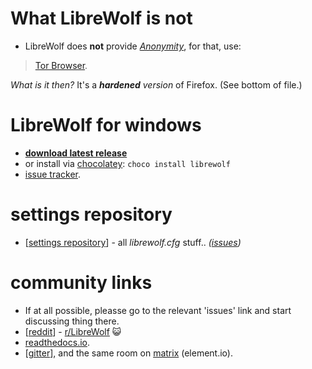 # What LibreWolf is not

* LibreWolf does **not** provide _[Anonymity](https://en.wikipedia.org/wiki/Anonymous_web_browsing)_, for that, use:
> [Tor Browser](https://www.torproject.org/).

_What is it then?_ It's a **_hardened_** _version_ of Firefox. (See bottom of file.)

# LibreWolf for windows

* **[download latest release](https://gitlab.com/librewolf-community/browser/windows/-/releases)**
* or install via [chocolatey](https://community.chocolatey.org/packages/librewolf): `choco install librewolf`
* [issue tracker](https://gitlab.com/librewolf-community/browser/windows/-/issues).

# settings repository

* [[settings repository](https://gitlab.com/librewolf-community/settings)] - all _librewolf.cfg_ stuff.. _([issues](https://gitlab.com/librewolf-community/settings/-/issues))_

# community links

* If at all possible, pleasse go to the relevant 'issues' link and start discussing thing there.
* [[reddit](https://www.reddit.com/r/LibreWolf/)] - [r/LibreWolf](https://www.reddit.com/r/LibreWolf/) 😺
* [readthedocs.io](https://librewolf.readthedocs.io/en/latest/).
* [[gitter](https://gitter.im/librewolf-community/librewolf)], and the same room on [matrix](https://app.element.io/#/room/#librewolf-community_librewolf:gitter.im) (element.io).
